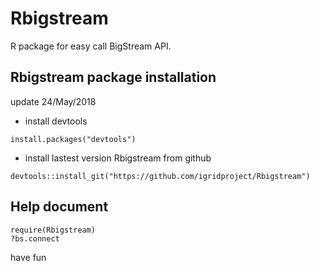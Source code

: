 # Rbigstream
R package for easy call BigStream API.



## Rbigstream package installation
update 24/May/2018

* install devtools 
```{r}
install.packages("devtools")
```

* install lastest version Rbigstream from github
```{r}
devtools::install_git("https://github.com/igridproject/Rbigstream")
```

## Help document
```{r}
require(Rbigstream)
?bs.connect
```
have fun
